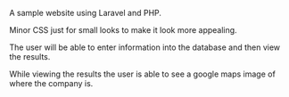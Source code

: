 A sample website using Laravel and PHP.

Minor CSS just for small looks to make it look more appealing.

The user will be able to enter information into the database and then view the results.

While viewing the results the user is able to see a google maps image of where the company is.